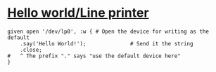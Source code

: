 [1]: http://rosettacode.org/wiki/Hello_world/Line_printer

# [Hello world/Line printer][1]

```perl6
given open '/dev/lp0', :w { # Open the device for writing as the default
    .say('Hello World!');              # Send it the string
    .close;
#   ^ The prefix "." says "use the default device here"
}
```